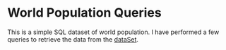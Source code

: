 # World Population Queries

This is a simple SQL dataset of world population. I have performed a few queries to retrieve the data from the [dataSet](https://github.com/Gonnuru/world_population/blob/master/db.sqlite).

  